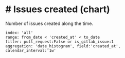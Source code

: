 # \# Issues created (chart)

Number of issues created along the time.

```
index: 'all'
range: from_date < 'created_at' < to_date
filter: pull_request:False or is_gitlab_issue:1
aggregation: 'date_histogram', field:'created_at', calendar_interval:'1w'
```
